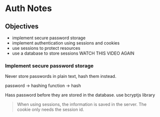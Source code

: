 # Auth Notes

## Objectives

- implement secure password storage
- implement authentication using sessions and cookies
- use sessions to protect resources
- use a database to store sessions WATCH THIS VIDEO AGAIN

### Implement secure password storage
Never store passwords in plain text, hash them instead.

password -> hashing function -> hash

Hass password before they are stored in the database.
use bcryptjs library

> When using sessions, the information is saved in the server.
> The cookie only needs the session id. 